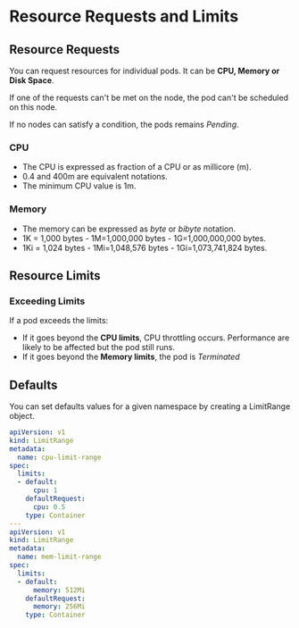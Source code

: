 # Resource Requests and Limits

## Resource Requests

You can request resources for individual pods.
It can be **CPU, Memory or Disk Space**.

If one of the requests can't be met on the node, the pod can't be scheduled on this node.

If no nodes can satisfy a condition, the pods remains *Pending*.

### CPU

- The CPU is expressed as fraction of a CPU or as millicore (m).
- 0.4 and 400m are equivalent notations.
- The minimum CPU value is 1m.

### Memory

- The memory can be expressed as *byte* or *bibyte* notation.
- 1K = 1,000 bytes - 1M=1,000,000 bytes - 1G=1,000,000,000 bytes.
- 1Ki = 1,024 bytes - 1Mi=1,048,576 bytes - 1Gi=1,073,741,824 bytes.

## Resource Limits

### Exceeding Limits

If a pod exceeds the limits:
- If it goes beyond the **CPU limits**, CPU throttling occurs. Performance are likely to be affected but the pod still runs.
- If it goes beyond the **Memory limits**, the pod is *Terminated*

## Defaults

You can set defaults values for a given namespace by creating a LimitRange object.

```yaml
apiVersion: v1
kind: LimitRange
metadata:
  name: cpu-limit-range
spec:
  limits:
  - default:
      cpu: 1
    defaultRequest:
      cpu: 0.5
    type: Container
---
apiVersion: v1
kind: LimitRange
metadata:
  name: mem-limit-range
spec:
  limits:
  - default:
      memory: 512Mi
    defaultRequest:
      memory: 256Mi
    type: Container
```
